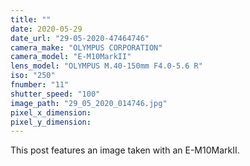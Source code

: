 ```yaml
---
title: ""
date: 2020-05-29
date_url: "29-05-2020-47464746"
camera_make: "OLYMPUS CORPORATION"
camera_model: "E-M10MarkII"
lens_model: "OLYMPUS M.40-150mm F4.0-5.6 R"
iso: "250"
fnumber: "11"
shutter_speed: "100"
image_path: "29_05_2020_014746.jpg"
pixel_x_dimension: 
pixel_y_dimension: 
---
```


This post features an image taken with an E-M10MarkII.